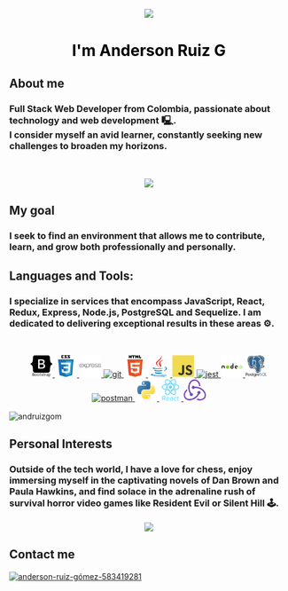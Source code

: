 <p align="center">
  <img src="https://miro.medium.com/max/2048/1*OohqW5DGh9CQS4hLY5FXzA.png" height="230"/>
</p>
<h1 align="center" style="color: black;">I'm Anderson Ruiz G</h1>
<h2 align="left">About me</h2>
<h3 align="left">Full Stack Web Developer from Colombia, passionate about technology and web development 🖳.<br/>I consider myself an avid learner, constantly seeking new challenges to broaden my horizons. </h3>
<br>

<p align="center">
  <img align="center" src="https://media.giphy.com/media/DspGTIUjMs3FBQwkCE/giphy.gif" />
</p>

<h2 align="left">My goal</h2>
<h3 align="left">I seek to find an environment that allows me to contribute, learn, and grow both professionally and personally.</h3>

<h2 align="left">Languages and Tools:</h2>
<h3 align="left">I specialize in services that encompass JavaScript, React, Redux, Express, Node.js, PostgreSQL and Sequelize. I am dedicated to delivering exceptional results in these areas ⚙️.</h3>
<br>
<p align="center"> <a href="https://getbootstrap.com" target="_blank" rel="noreferrer"> <img src="https://raw.githubusercontent.com/devicons/devicon/master/icons/bootstrap/bootstrap-plain-wordmark.svg" alt="bootstrap" width="40" height="40"/> </a> <a href="https://www.w3schools.com/css/" target="_blank" rel="noreferrer"> <img src="https://raw.githubusercontent.com/devicons/devicon/master/icons/css3/css3-original-wordmark.svg" alt="css3" width="40" height="40"/> </a> <a href="https://expressjs.com" target="_blank" rel="noreferrer"> <img src="https://raw.githubusercontent.com/devicons/devicon/master/icons/express/express-original-wordmark.svg" alt="express" width="40" height="40"/> </a> <a href="https://git-scm.com/" target="_blank" rel="noreferrer"> <img src="https://www.vectorlogo.zone/logos/git-scm/git-scm-icon.svg" alt="git" width="40" height="40"/> </a> <a href="https://www.w3.org/html/" target="_blank" rel="noreferrer"> <img src="https://raw.githubusercontent.com/devicons/devicon/master/icons/html5/html5-original-wordmark.svg" alt="html5" width="40" height="40"/> </a> <a href="https://www.java.com" target="_blank" rel="noreferrer"> <img src="https://raw.githubusercontent.com/devicons/devicon/master/icons/java/java-original.svg" alt="java" width="40" height="40"/> </a> <a href="https://developer.mozilla.org/en-US/docs/Web/JavaScript" target="_blank" rel="noreferrer"> <img src="https://raw.githubusercontent.com/devicons/devicon/master/icons/javascript/javascript-original.svg" alt="javascript" width="40" height="40"/> </a> <a href="https://jestjs.io" target="_blank" rel="noreferrer"> <img src="https://www.vectorlogo.zone/logos/jestjsio/jestjsio-icon.svg" alt="jest" width="40" height="40"/> </a> <a href="https://nodejs.org" target="_blank" rel="noreferrer"> <img src="https://raw.githubusercontent.com/devicons/devicon/master/icons/nodejs/nodejs-original-wordmark.svg" alt="nodejs" width="40" height="40"/> </a> <a href="https://www.postgresql.org" target="_blank" rel="noreferrer"> <img src="https://raw.githubusercontent.com/devicons/devicon/master/icons/postgresql/postgresql-original-wordmark.svg" alt="postgresql" width="40" height="40"/> </a> <a href="https://postman.com" target="_blank" rel="noreferrer"> <img src="https://www.vectorlogo.zone/logos/getpostman/getpostman-icon.svg" alt="postman" width="40" height="40"/> </a> <a href="https://www.python.org" target="_blank" rel="noreferrer"> <img src="https://raw.githubusercontent.com/devicons/devicon/master/icons/python/python-original.svg" alt="python" width="40" height="40"/> </a> <a href="https://reactjs.org/" target="_blank" rel="noreferrer"> <img src="https://raw.githubusercontent.com/devicons/devicon/master/icons/react/react-original-wordmark.svg" alt="react" width="40" height="40"/> </a> <a href="https://redux.js.org" target="_blank" rel="noreferrer"> <img src="https://raw.githubusercontent.com/devicons/devicon/master/icons/redux/redux-original.svg" alt="redux" width="40" height="40"/> </a> </p>

<p><img align="center" src="https://github-readme-stats.vercel.app/api/top-langs?username=andruizgom&show_icons=true&locale=en&layout=compact" alt="andruizgom" /></p>

<h2 align="left">Personal Interests</h2>
<h3 align="left">Outside of the tech world, I have a love for chess, enjoy immersing myself in the captivating novels of Dan Brown and Paula Hawkins, and find solace in the adrenaline rush of survival horror video games like Resident Evil or Silent Hill 🕹️.</h3>
<p align="center">
  <img align="center" src="https://media.giphy.com/media/v1.Y2lkPTc5MGI3NjExc3A4c3dtMmNpYzNwbWowaGZ4MjBlaDF1ZjB0cjRwZDVwbHpxNDJ6ZCZlcD12MV9pbnRlcm5hbF9naWZfYnlfaWQmY3Q9cw/dbvcPNLcC6Tlu/giphy.gif"/>
</p>

<h2 align="left">Contact me</h2>
<p align="left">
<a href="https://linkedin.com/in/anderson-ruiz-gómez-583419281" target="blank"><img align="center" src="https://raw.githubusercontent.com/rahuldkjain/github-profile-readme-generator/master/src/images/icons/Social/linked-in-alt.svg" alt="anderson-ruiz-gómez-583419281" height="30" width="40" /></a>
</p>




